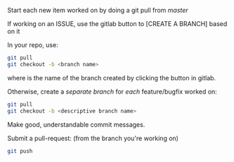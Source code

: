 Start each new item worked on by doing a git pull from *master*

If working on an ISSUE, use the gitlab button to [CREATE A BRANCH] based on it

In your repo, use:
```bash
git pull
git checkout -b <branch name>
```
where <branch name> is the name of the branch created by clicking the button in gitlab.

Otherwise, create a *separate branch* for *each* feature/bugfix worked on:
```bash
git pull
git checkout -b <descriptive branch name>
```

Make good, understandable commit messages.

Submit a pull-request:
(from the branch you're working on)
```bash
git push
```
